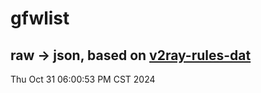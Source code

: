 # gfwlist
## raw -> json, based on [v2ray-rules-dat](https://github.com/Loyalsoldier/v2ray-rules-dat)
Thu Oct 31 06:00:53 PM CST 2024

